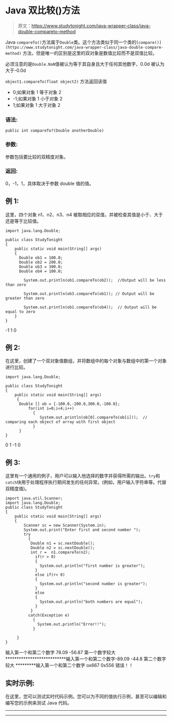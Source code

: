 # Java 双比较()方法

> 原文：<https://www.studytonight.com/java-wrapper-class/java-double-compareto-method>

Java `compareTo()`方法属于`Double`类。这个方法类似于同一个类的`[compare()](https://www.studytonight.com/java-wrapper-class/java-double-compare-method)` 方法，但是唯一的区别是这里的双对象是数值比较而不是双值比较。

必须注意的是`Double.NaN`值被认为等于其自身且大于任何其他数字，0.0d 被认为大于-0.0d

`object1.compareTo(float object2)` 方法返回该值

*   0;如果对象 1 等于对象 2
*   -1;如果对象 1 小于对象 2
*   1;如果对象 1 大于对象 2

### 语法:

```
public int compareTo?(Double anotherDouble)
```

### 参数:

参数包括要比较的双精度对象。

### 返回:

0，-1，1，具体取决于参数 double 值的值。

## 例 1:

这里，四个对象 n1、n2、n3、n4 被取相应的双值，并被检查其值是小于、大于还是等于比较值。

```
import java.lang.Double;

public class StudyTonight 
{  
    public static void main(String[] args) 
    {          
      Double ob1 = 100.0;  
      Double ob2 = 200.0;  
      Double ob3 = 300.0;  
      Double ob4 = 100.0;  

        System.out.println(ob1.compareTo(ob2));  //Output will be less than zero

        System.out.println(ob3.compareTo(ob1)); // Output will be greater than zero  

        System.out.println(ob1.compareTo(ob4));  // Output will be equal to zero
    }  
} 
```

-1
1
0

## 例 2:

在这里，创建了一个双对象值数组，并将数组中的每个对象与数组中的第一个对象进行比较。

```
import java.lang.Double;

public class StudyTonight 
{  
    public static void main(String[] args) 
     {          
      Double [] ob = {-100.0,-200.0,300.0,-100.0}; 
          for(int i=0;i<4;i++)
            {
               System.out.println(ob[0].compareTo(ob[i]));  // comparing each object of array with first object
            }
      }  
} 
```

0
1
-1
0

## 例 3:

这里有一个通用的例子，用户可以输入他选择的数字并获得所需的输出。`try`和`catch`块用于处理程序执行期间发生的任何异常。(例如，用户输入字符串等。代替双精度值)。

```
import java.util.Scanner; 
import java.lang.Double;
public class StudyTonight 
{  
    public static void main(String[] args) 
    {      
        Scanner sc = new Scanner(System.in);  
        System.out.print("Enter first and second number ");  
        try
          {
           Double n1 = sc.nextDouble();  
           Double n2 = sc.nextDouble();  
           int r =  n1.compareTo(n2);    
             if(r > 0)
             {  
               System.out.println("first number is greater");  
             }
             else if(r< 0) 
             {  
               System.out.println("second number is greater");  
             } 
             else
             {  
               System.out.println("both numbers are equal");
             }
           }
          catch(Exception e)
            {
              System.out.println("Error!!");
            }

     }  
} 
```

输入第一个和第二个数字 78.09 -56.87
第一个数字较大
***************************输入第一个和第二个数字-89.09 -44.8
第二个数字较大
*********输入第一个和第二个数字 ox667 0x556
错误！！

## 实时示例:

在这里，您可以测试实时代码示例。您可以为不同的值执行示例，甚至可以编辑和编写您的示例来测试 Java 代码。

* * *

* * *